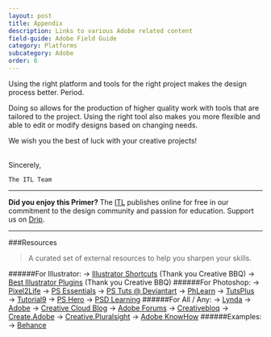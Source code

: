 ```yaml
---
layout: post
title: Appendix
description: Links to various Adobe related content
field-guide: Adobe Field Guide
category: Platforms
subcategory: Adobe
order: 6
---
```



Using the right platform and tools for the right project makes the design process better. Period.

Doing so allows for the production of higher quality work with tools that are tailored to the project. Using the right tool also makes you more flexible and able to edit or modify designs based on changing needs.


We wish you the best of luck with your creative projects!
<br></br>

Sincerely,


```
The ITL Team
```
---
<div class="alert alert-success"><strong>Did you enjoy this Primer?
</strong> The <a href="http://www.pratt.edu"><span class="label label-default">ITL</span></a> publishes online for free in our commitment to the design community and passion for education. Support us on <a href="http://www.drip.com"><span class="label label-info">Drip</span></a>.</div>

---

###Resources
> A curated set of external resources to help you sharpen your skills.

######For Illustrator:
→ [Illustrator Shortcuts](http://www.creativebloq.com/illustrator/shortcuts-5132938) (Thank you Creative BBQ)
→ [Best Illustrator Plugins](http://www.creativebloq.com/illustrator/best-plug-ins-5132695) (Thank you Creative BBQ)
######For Photoshop:
→ [Pixel2Life](pixel2life.com/tutorials/adobe_photoshop/)
→ [PS Essentials](photoshopessentials.com)
→ [PS Tuts @ Deviantart](photoshop-tutorials.deviantart.com)
→ [PhLearn](phlearn.com)
→ [TutsPlus](https://design.tutsplus.com/tutorials/search/Photoshop)
→ [Tutorial9](http://www.tutorial9.net/category/tutorials/photoshop-tutorials/)
→ [PS Hero](http://pshero.com/photoshop-tutorials)
→ [PSD Learning](http://psdlearning.com/category/photo-effects/)
######For All / Any:
→ [Lynda](/lynda.com)
→ [Adobe](https://www.adobe.com)
→ [Creative Cloud Blog](blogs.adobe.com/creativecloud/)
→ [Adobe Forums](forums.adobe.com)
→ [Creativebloq](creativebloq.com)
→ [Create.Adobe](create.adobe.com)
→ [Creative.Pluralsight](creative.pluralsight.com)
→ [Adobe KnowHow](adobeknowhow.com)
######Examples:
→ [Behance](behance.net)

</div>



